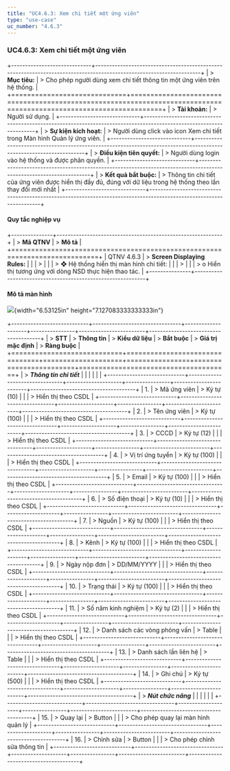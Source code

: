 ```yaml
---
title: "UC4.6.3: Xem chi tiết một ứng viên"
type: "use-case"
uc_number: "4.6.3"
---
```


### UC4.6.3: Xem chi tiết một ứng viên

+-----------------------------+--------------------------------------------------------------------------------------------------------------------+
| > **Mục tiêu:**             | > Cho phép người dùng xem chi tiết thông tin một ứng viên trên hệ thống.                                           |
+=============================+====================================================================================================================+
| > **Tài khoản:**            | > Người sử dụng.                                                                                                   |
+-----------------------------+--------------------------------------------------------------------------------------------------------------------+
| > **Sự kiện kích hoạt:**    | > Người dùng click vào icon Xem chi tiết trong Màn hình Quản lý ứng viên.                                          |
+-----------------------------+--------------------------------------------------------------------------------------------------------------------+
| > **Điều kiện tiên quyết:** | > Người dùng login vào hệ thống và được phân quyền.                                                                |
+-----------------------------+--------------------------------------------------------------------------------------------------------------------+
| > **Kết quả bắt buộc:**     | > Thông tin chi tiết của ứng viên được hiển thị đầy đủ, đúng với dữ liệu trong hệ thống theo lần thay đổi mới nhất |
+-----------------------------+--------------------------------------------------------------------------------------------------------------------+

#### Quy tắc nghiệp vụ

+---------------+------------------------------------------------------------+
| > **Mã QTNV** | > **Mô tả**                                                |
+===============+============================================================+
| QTNV 4.6.3    | > **Screen Displaying Rules:**                             |
|               | >                                                          |
|               | > ❖ Hệ thống hiển thị màn hình chi tiết:                   |
|               | >                                                          |
|               | > o Hiển thị tương ứng với dòng NSD thực hiện thao tác.    |
+---------------+------------------------------------------------------------+

#### Mô tả màn hình

![](media/image103.png){width="6.53125in" height="7.127083333333333in"}

+----------------------------+--------------------------------+--------------------+----------------+------------------------+--------------------------------------+
| > **STT**                  | > **Thông tin**                | > **Kiểu dữ liệu** | > **Bắt buộc** | > **Giá trị mặc định** | > **Ràng buộc**                      |
+============================+================================+====================+================+========================+======================================+
| > ***Thông tin chi tiết*** |                                |                    |                |                        |                                      |
+----------------------------+--------------------------------+--------------------+----------------+------------------------+--------------------------------------+
| 1\.                        | > Mã ứng viên                  | > Ký tự (10)       |                |                        | > Hiển thị theo CSDL                 |
+----------------------------+--------------------------------+--------------------+----------------+------------------------+--------------------------------------+
| 2\.                        | > Tên ứng viên                 | > Ký tự (100)      |                |                        | > Hiển thị theo CSDL                 |
+----------------------------+--------------------------------+--------------------+----------------+------------------------+--------------------------------------+
| 3\.                        | > CCCD                         | > Ký tự (12)       |                |                        | > Hiển thị theo CSDL                 |
+----------------------------+--------------------------------+--------------------+----------------+------------------------+--------------------------------------+
| 4\.                        | > Vị trí ứng tuyển             | > Ký tự (100)      |                |                        | > Hiển thị theo CSDL                 |
+----------------------------+--------------------------------+--------------------+----------------+------------------------+--------------------------------------+
| 5\.                        | > Email                        | > Ký tự (100)      |                |                        | > Hiển thị theo CSDL                 |
+----------------------------+--------------------------------+--------------------+----------------+------------------------+--------------------------------------+
| 6\.                        | > Số điện thoại                | > Ký tự (10)       |                |                        | > Hiển thị theo CSDL                 |
+----------------------------+--------------------------------+--------------------+----------------+------------------------+--------------------------------------+
| 7\.                        | > Nguồn                        | > Ký tự (100)      |                |                        | > Hiển thị theo CSDL                 |
+----------------------------+--------------------------------+--------------------+----------------+------------------------+--------------------------------------+
| 8\.                        | > Kênh                         | > Ký tự (100)      |                |                        | > Hiển thị theo CSDL                 |
+----------------------------+--------------------------------+--------------------+----------------+------------------------+--------------------------------------+
| 9\.                        | > Ngày nộp đơn                 | > DD/MM/YYYY       |                |                        | > Hiển thị theo CSDL                 |
+----------------------------+--------------------------------+--------------------+----------------+------------------------+--------------------------------------+
| 10\.                       | > Trạng thái                   | > Ký tự (100)      |                |                        | > Hiển thị theo CSDL                 |
+----------------------------+--------------------------------+--------------------+----------------+------------------------+--------------------------------------+
| 11\.                       | > Số năm kinh nghiệm           | > Ký tự (2)        |                |                        | > Hiển thị theo CSDL                 |
+----------------------------+--------------------------------+--------------------+----------------+------------------------+--------------------------------------+
| 12\.                       | > Danh sách các vòng phỏng vấn | > Table            |                |                        | > Hiển thị theo CSDL                 |
+----------------------------+--------------------------------+--------------------+----------------+------------------------+--------------------------------------+
| 13\.                       | > Danh sách lần liên hệ        | > Table            |                |                        | > Hiển thị theo CSDL                 |
+----------------------------+--------------------------------+--------------------+----------------+------------------------+--------------------------------------+
| 14\.                       | > Ghi chú                      | > Ký tự (500)      |                |                        | > Hiển thị theo CSDL                 |
+----------------------------+--------------------------------+--------------------+----------------+------------------------+--------------------------------------+
| > ***Nút chức năng***      |                                |                    |                |                        |                                      |
+----------------------------+--------------------------------+--------------------+----------------+------------------------+--------------------------------------+
| 15\.                       | > Quay lại                     | > Button           |                |                        | > Cho phép quay lại màn hình quản lý |
+----------------------------+--------------------------------+--------------------+----------------+------------------------+--------------------------------------+
| 16\.                       | > Chỉnh sửa                    | > Button           |                |                        | > Cho phép chỉnh sửa thông tin       |
+----------------------------+--------------------------------+--------------------+----------------+------------------------+--------------------------------------+
